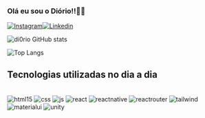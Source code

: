 ### Olá eu sou o Diório!!🤗🤗

[![Instagram](https://img.shields.io/badge/Instagram-E4405F?style=for-the-badge&logo=instagram&logoColor=white)](https://www.instagram.com/di0riocaua/)[![Linkedin](https://img.shields.io/badge/LinkedIn-0077B5?style=for-the-badge&logo=linkedin&logoColor=white)](https://www.linkedin.com/in/cau%C3%A3-di%C3%B3rio-245013296/)

![di0rio GitHub stats](https://github-readme-stats.vercel.app/api?username=di0rio&show_icons=true&theme=dracula)

![Top Langs](https://github-readme-stats.vercel.app/api/top-langs/?username=di0rio&size_weight=0.5&count_weight=0.5)


## Tecnologias utilizadas no dia a dia

<div style="display: inline_block"> <br/>
<img align="center" alt="html15" src="https://img.shields.io/badge/HTML5-E34F26?style=for-the-badge&logo=html5&logoColor=white">

<img align="center" alt="css" src="https://img.shields.io/badge/CSS3-1572B6?style=for-the-badge&logo=css3&logoColor=white">

<img align="center" alt="js" src="https://img.shields.io/badge/JavaScript-F7DF1E?style=for-the-badge&logo=javascript&logoColor=black">

<img align="center" alt="react" src="https://img.shields.io/badge/React-20232A?style=for-the-badge&logo=react&logoColor=61DAFB">

<img align="center" alt="reactnative" src="https://img.shields.io/badge/React_Native-20232A?style=for-the-badge&logo=react&logoColor=61DAFB">

<img align="center" alt="reactrouter" src="https://img.shields.io/badge/React_Router-CA4245?style=for-the-badge&logo=react-router&logoColor=white">

<img align="center" alt="tailwind" src="https://img.shields.io/badge/Tailwind_CSS-38B2AC?style=for-the-badge&logo=tailwind-css&logoColor=white">

<img align="center" alt="materialui" src="https://img.shields.io/badge/Material--UI-0081CB?style=for-the-badge&logo=material-ui&logoColor=white">

<img align="center" alt="unity" src="https://img.shields.io/badge/Unity-100000?style=for-the-badge&logo=unity&logoColor=white">
</div>
